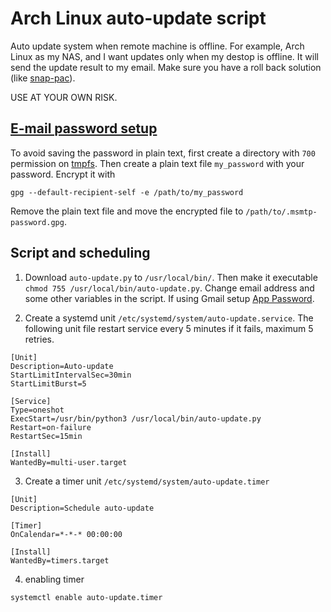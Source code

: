 # Arch Linux auto-update script

Auto update system when remote machine is offline. For example, Arch Linux as my NAS, and I want updates only when my destop is offline.
It will send the update result to my email. Make sure you have a roll back solution (like [snap-pac](https://github.com/wesbarnett/snap-pac)). 

USE AT YOUR OWN RISK.


## [E-mail password setup](https://wiki.archlinux.org/title/Msmtp#GnuPG)
To avoid saving the password in plain text, first create a directory with `700` permission on [tmpfs](https://wiki.archlinux.org/title/Tmpfs). Then create a plain text file `my_password` with your password.
Encrypt it with
```
gpg --default-recipient-self -e /path/to/my_password
```
Remove the plain text file and move the encrypted file to `/path/to/.msmtp-password.gpg`.

## Script and scheduling
1. Download `auto-update.py` to `/usr/local/bin/`. Then make it executable `chmod 755 /usr/local/bin/auto-update.py`. Change email address and some other variables in the script. If using Gmail setup [App Password](https://myaccount.google.com/apppasswords).

2. Create a systemd unit `/etc/systemd/system/auto-update.service`. The following unit file restart service every 5 minutes if it fails, maximum 5 retries.
```
[Unit]
Description=Auto-update
StartLimitIntervalSec=30min
StartLimitBurst=5

[Service]
Type=oneshot
ExecStart=/usr/bin/python3 /usr/local/bin/auto-update.py
Restart=on-failure
RestartSec=15min

[Install]
WantedBy=multi-user.target
```
3. Create a timer unit `/etc/systemd/system/auto-update.timer`
```
[Unit]
Description=Schedule auto-update

[Timer]
OnCalendar=*-*-* 00:00:00

[Install]
WantedBy=timers.target
```
4. enabling timer
```
systemctl enable auto-update.timer
```
